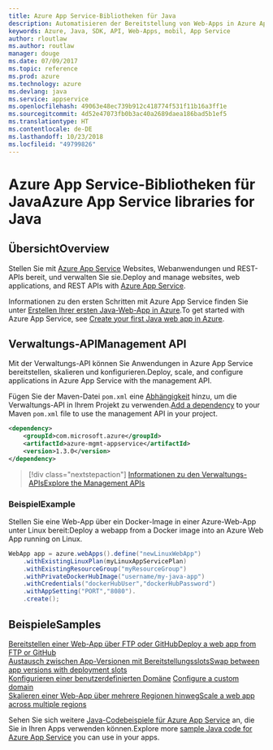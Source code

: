 ```yaml
---
title: Azure App Service-Bibliotheken für Java
description: Automatisieren der Bereitstellung von Web-Apps in Azure App Service mit den Azure-Verwaltungs-APIs
keywords: Azure, Java, SDK, API, Web-Apps, mobil, App Service
author: rloutlaw
ms.author: routlaw
manager: douge
ms.date: 07/09/2017
ms.topic: reference
ms.prod: azure
ms.technology: azure
ms.devlang: java
ms.service: appservice
ms.openlocfilehash: 49063e48ec739b912c418774f531f11b16a3ff1e
ms.sourcegitcommit: 4d52e47073fb0b3ac40a2689daea186bad5b1ef5
ms.translationtype: HT
ms.contentlocale: de-DE
ms.lasthandoff: 10/23/2018
ms.locfileid: "49799826"
---
```

# <a name="azure-app-service-libraries-for-java"></a><span data-ttu-id="9f08d-104">Azure App Service-Bibliotheken für Java</span><span class="sxs-lookup"><span data-stu-id="9f08d-104">Azure App Service libraries for Java</span></span>

## <a name="overview"></a><span data-ttu-id="9f08d-105">Übersicht</span><span class="sxs-lookup"><span data-stu-id="9f08d-105">Overview</span></span>

<span data-ttu-id="9f08d-106">Stellen Sie mit [Azure App Service](/azure/app-service) Websites, Webanwendungen und REST-APIs bereit, und verwalten Sie sie.</span><span class="sxs-lookup"><span data-stu-id="9f08d-106">Deploy and manage websites, web applications, and REST APIs with [Azure App Service](/azure/app-service).</span></span>

<span data-ttu-id="9f08d-107">Informationen zu den ersten Schritten mit Azure App Service finden Sie unter [Erstellen Ihrer ersten Java-Web-App in Azure](/azure/app-service-web/app-service-web-get-started-java).</span><span class="sxs-lookup"><span data-stu-id="9f08d-107">To get started with Azure App Service, see [Create your first Java web app in Azure](/azure/app-service-web/app-service-web-get-started-java).</span></span>

## <a name="management-api"></a><span data-ttu-id="9f08d-108">Verwaltungs-API</span><span class="sxs-lookup"><span data-stu-id="9f08d-108">Management API</span></span>

<span data-ttu-id="9f08d-109">Mit der Verwaltungs-API können Sie Anwendungen in Azure App Service bereitstellen, skalieren und konfigurieren.</span><span class="sxs-lookup"><span data-stu-id="9f08d-109">Deploy, scale, and configure applications in Azure App Service with the management API.</span></span>

<span data-ttu-id="9f08d-110">Fügen Sie der Maven-Datei `pom.xml` eine [Abhängigkeit](https://maven.apache.org/guides/getting-started/index.html#How_do_I_use_external_dependencies) hinzu, um die Verwaltungs-API in Ihrem Projekt zu verwenden.</span><span class="sxs-lookup"><span data-stu-id="9f08d-110">[Add a dependency](https://maven.apache.org/guides/getting-started/index.html#How_do_I_use_external_dependencies) to your Maven `pom.xml` file to use the management API in your project.</span></span>

```XML
<dependency>
    <groupId>com.microsoft.azure</groupId>
    <artifactId>azure-mgmt-appservice</artifactId>
    <version>1.3.0</version>
</dependency>
```   

> [!div class="nextstepaction"]
> [<span data-ttu-id="9f08d-111">Informationen zu den Verwaltungs-APIs</span><span class="sxs-lookup"><span data-stu-id="9f08d-111">Explore the Management APIs</span></span>](/java/api/overview/azure/appservice/management)

### <a name="example"></a><span data-ttu-id="9f08d-112">Beispiel</span><span class="sxs-lookup"><span data-stu-id="9f08d-112">Example</span></span>

<span data-ttu-id="9f08d-113">Stellen Sie eine Web-App über ein Docker-Image in einer Azure-Web-App unter Linux bereit:</span><span class="sxs-lookup"><span data-stu-id="9f08d-113">Deploy a webapp from a Docker image into an Azure Web App running on Linux.</span></span>

```java
WebApp app = azure.webApps().define("newLinuxWebApp")
    .withExistingLinuxPlan(myLinuxAppServicePlan)
    .withExistingResourceGroup("myResourceGroup")
    .withPrivateDockerHubImage("username/my-java-app")
    .withCredentials("dockerHubUser","dockerHubPassword")
    .withAppSetting("PORT","8080").
    .create();
```

## <a name="samples"></a><span data-ttu-id="9f08d-114">Beispiele</span><span class="sxs-lookup"><span data-stu-id="9f08d-114">Samples</span></span>

<span data-ttu-id="9f08d-115">[Bereitstellen einer Web-App über FTP oder GitHub][1]</span><span class="sxs-lookup"><span data-stu-id="9f08d-115">[Deploy a web app from FTP or GitHub][1]</span></span>  
<span data-ttu-id="9f08d-116">[Austausch zwischen App-Versionen mit Bereitstellungsslots][2]</span><span class="sxs-lookup"><span data-stu-id="9f08d-116">[Swap between app versions with deployment slots][2]</span></span>  
<span data-ttu-id="9f08d-117">[Konfigurieren einer benutzerdefinierten Domäne][3] </span><span class="sxs-lookup"><span data-stu-id="9f08d-117">[Configure a custom domain][3] </span></span>  
<span data-ttu-id="9f08d-118">[Skalieren einer Web-App über mehrere Regionen hinweg][4]</span><span class="sxs-lookup"><span data-stu-id="9f08d-118">[Scale a web app across multiple regions][4]</span></span>   

<span data-ttu-id="9f08d-119">Sehen Sie sich weitere [Java-Codebeispiele für Azure App Service](https://azure.microsoft.com/resources/samples/?platform=java&term=appservice) an, die Sie in Ihren Apps verwenden können.</span><span class="sxs-lookup"><span data-stu-id="9f08d-119">Explore more [sample Java code for Azure App Service](https://azure.microsoft.com/resources/samples/?platform=java&term=appservice) you can use in your apps.</span></span>

[1]: ../docs-ref-conceptual/java-sdk-configure-webapp-sources.md
[2]: https://azure.microsoft.com/resources/samples/app-service-java-manage-staging-and-production-slots-for-web-apps/
[3]: https://azure.microsoft.com/resources/samples/app-service-java-manage-web-apps-with-custom-domains/
[4]: https://azure.microsoft.com/resources/samples/app-service-java-scale-web-apps-on-linux/
